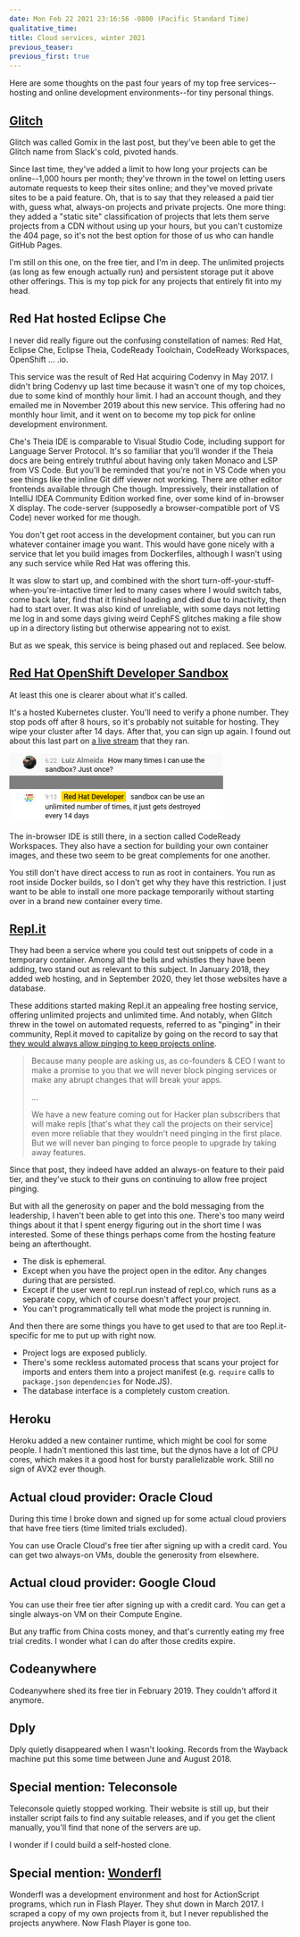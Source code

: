 ```yaml
---
date: Mon Feb 22 2021 23:16:56 -0800 (Pacific Standard Time)
qualitative_time: 
title: Cloud services, winter 2021
previous_teaser: 
previous_first: true
---
```

Here are some thoughts on the past four years of my top free services--hosting and online development environments--for tiny personal things.

## [Glitch](https://glitch.com/)
Glitch was called Gomix in the last post, but they've been able to get the Glitch name from Slack's cold, pivoted hands.

Since last time, they've added a limit to how long your projects can be online--1,000 hours per month;
they've thrown in the towel on letting users automate requests to keep their sites online; and
they've moved private sites to be a paid feature.
Oh, that is to say that they released a paid tier with, guess what, always-on projects and private projects.
One more thing: they added a "static site" classification of projects that lets them serve projects from a CDN without using up your hours, but you can't customize the 404 page, so it's not the best option for those of us who can handle GitHub Pages.

I'm still on this one, on the free tier, and I'm in deep.
The unlimited projects (as long as few enough actually run) and persistent storage put it above other offerings.
This is my top pick for any projects that entirely fit into my head.

## Red Hat hosted Eclipse Che
I never did really figure out the confusing constellation of names: Red Hat, Eclipse Che, Eclipse Theia, CodeReady Toolchain, CodeReady Workspaces, OpenShift ... .io.

This service was the result of Red Hat acquiring Codenvy in May 2017.
I didn't bring Codenvy up last time because it wasn't one of my top choices, due to some kind of monthly hour limit.
I had an account though, and they emailed me in November 2019 about this new service.
This offering had no monthly hour limit, and it went on to become my top pick for online development environment.

Che's Theia IDE is comparable to Visual Studio Code, including support for Language Server Protocol.
It's so familiar that you'll wonder if the Theia docs are being entirely truthful about having only taken Monaco and LSP from VS Code.
But you'll be reminded that you're not in VS Code when you see things like the inline Git diff viewer not working.
There are other editor frontends available through Che though.
Impressively, their installation of IntelliJ IDEA Community Edition worked fine, over some kind of in-browser X display.
The code-server (supposedly a browser-compatible port of VS Code) never worked for me though.

You don't get root access in the development container, but you can run whatever container image you want.
This would have gone nicely with a service that let you build images from Dockerfiles, although I wasn't using any such service while Red Hat was offering this.

It was slow to start up, and combined with the short turn-off-your-stuff-when-you're-intactive timer led to many cases where I would switch tabs, come back later, find that it finished loading and died due to inactivity, then had to start over.
It was also kind of unreliable, with some days not letting me log in and some days giving weird CephFS glitches making a file show up in a directory listing but otherwise appearing not to exist.

But as we speak, this service is being phased out and replaced.
See below.

## [Red Hat OpenShift Developer Sandbox](https://developers.redhat.com/developer-sandbox)
At least this one is clearer about what it's called.

It's a hosted Kubernetes cluster.
You'll need to verify a phone number.
They stop pods off after 8 hours, so it's probably not suitable for hosting.
They wipe your cluster after 14 days.
After that, you can sign up again.
I found out about this last part on [a live stream](https://youtu.be/oDqw8aBGDD8?t=561) that they ran.

![Luiz Almeida: How many times I can use the sandbox? Just once? / Red Hat Developer: sandbox can be use an unlimited number of times, it just gets destroyed every 14 days](/assets/2021/cloud-services-chat.png)

The in-browser IDE is still there, in a section called CodeReady Workspaces.
They also have a section for building your own container images, and these two seem to be great complements for one another.

You still don't have direct access to run as root in containers.
You run as root inside Docker builds, so I don't get why they have this restriction.
I just want to be able to install one more package temporarily without starting over in a brand new container every time.

## [Repl.it](https://repl.it/site/pricing)
They had been a service where you could test out snippets of code in a temporary container.
Among all the bells and whistles they have been adding, two stand out as relevant to this subject.
In January 2018, they added web hosting, and in September 2020, they let those websites have a database.

These additions started making Repl.it an appealing free hosting service, offering unlimited projects and unlimited time.
And notably, when Glitch threw in the towel on automated requests, referred to as "pinging" in their community, Repl.it moved to capitalize by going on the record to say that [they would always allow pinging to keep projects online](https://blog.repl.it/glitch).

> Because many people are asking us, as co-founders & CEO I want to make a promise to you that we will never block pinging services or make any abrupt changes that will break your apps.
>
> ...
>
> We have a new feature coming out for Hacker plan subscribers that will make repls [that's what they call the projects on their service] even more reliable that they wouldn't need pinging in the first place.
> But we will never ban pinging to force people to upgrade by taking away features.

Since that post, they indeed have added an always-on feature to their paid tier, and they've stuck to their guns on continuing to allow free project pinging.

But with all the generosity on paper and the bold messaging from the leadership, I haven't been able to get into this one.
There's too many weird things about it that I spent energy figuring out in the short time I was interested.
Some of these things perhaps come from the hosting feature being an afterthought.

- The disk is ephemeral.
- Except when you have the project open in the editor.
  Any changes during that are persisted.
- Except if the user went to repl.run instead of repl.co, which runs as a separate copy, which of course doesn't affect your project.
- You can't programmatically tell what mode the project is running in.

And then there are some things you have to get used to that are too Repl.it-specific for me to put up with right now.

- Project logs are exposed publicly.
- There's some reckless automated process that scans your project for imports and enters them into a project manifest (e.g. `require` calls to `package.json` `dependencies` for Node.JS).
- The database interface is a completely custom creation.

## Heroku
Heroku added a new container runtime, which might be cool for some people.
I hadn't mentioned this last time, but the dynos have a lot of CPU cores, which makes it a good host for bursty parallelizable work.
Still no sign of AVX2 ever though.

## Actual cloud provider: Oracle Cloud
During this time I broke down and signed up for some actual cloud proviers that have free tiers (time limited trials excluded).

You can use Oracle Cloud's free tier after signing up with a credit card.
You can get two always-on VMs, double the generosity from elsewhere.

## Actual cloud provider: Google Cloud
You can use their free tier after signing up with a credit card.
You can get a single always-on VM on their Compute Engine.

But any traffic from China costs money, and that's currently eating my free trial credits.
I wonder what I can do after those credits expire.

## Codeanywhere
Codeanywhere shed its free tier in February 2019.
They couldn't afford it anymore.

## Dply
Dply quietly disappeared when I wasn't looking.
Records from the Wayback machine put this some time between June and August 2018.

## Special mention: Teleconsole
Teleconsole quietly stopped working.
Their website is still up, but their installer script fails to find any suitable releases, and if you get the client manually, you'll find that none of the servers are up.

I wonder if I could build a self-hosted clone.

## Special mention: [Wonderfl](https://www.kayac.com/en/service/other/785)
Wonderfl was a development environment and host for ActionScript programs, which run in Flash Player.
They shut down in March 2017.
I scraped a copy of my own projects from it, but I never republished the projects anywhere.
Now Flash Player is gone too.
